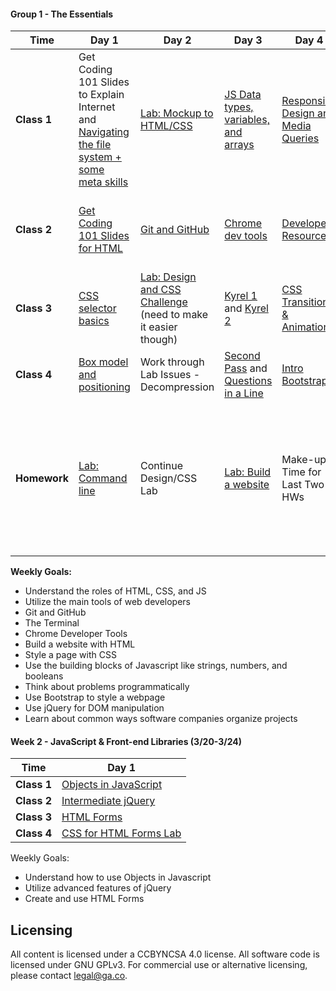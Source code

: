 #### Group 1 - The Essentials

 Time | Day 1 |                     Day 2                                       | Day 3                                                         | Day 4                                                | Day  5                                    |
----- | -------- | --------------------------------                         | ------------------------------------                  | ------------------------------------     | ---------------------------------------   |
 **Class 1** | Get Coding 101 Slides to Explain Internet and [Navigating the file system + some meta skills][1-1A] | [Lab: Mockup to HTML/CSS][1-2A] | [JS Data types, variables, and arrays][1-3A] | [Responsive Design and Media Queries][1-4A] | [Intro to jQuery][1-5A]
 **Class 2** | [Get Coding 101 Slides for HTML][1-1B] | [Git and GitHub][1-2B] | [Chrome dev tools][1-3B] | [Developer Resources][1-4B] | [Questions in a Line][1-5B] and [Second Pass (I think this was just a Q&A sesh)][1-5C]
 **Class 3** | [CSS selector basics][1-1C] | [Lab: Design and CSS Challenge][1-2C] (need to make it easier though) | [Kyrel 1][1-3C] and [Kyrel 2][1-3D] | [CSS Transitions & Animations][1-4C] | [Agile development and user stories][1-5D]
 **Class 4** | [Box model and positioning][1-1D] | Work through Lab Issues - Decompression | [Second Pass](https://github.com/den-wdi-2/week1_secondPass) and [Questions in a Line][1-3E] | [Intro Bootstrap][1-4D] | [Agile Development Lab (Zeb)][1-5E]
**Homework** | [Lab: Command line][1-1E] | Continue Design/CSS Lab | [Lab: Build a website][1-3F] | Make-up Time for Last Two HWs | [Week 1 Assessment: Pixel Perfect Website (Zeb)][1-5F] **Assuming this is what Project 4 is, you can morph this for your needs**

[1-1A]: https://github.com/den-wdi-2/terminal-basics-navigating-the-filesystem/ "Navigating the file system"
[1-1B]: # "HTML Lesson"
[1-1C]: https://github.com/den-wdi-2/css-selector-basics "CSS Selector Basics"
[1-1D]: https://github.com/den-wdi-2/css-box-model-and-positioning "Box Model and Positioning"
[1-1E]: https://github.com/den-wdi-2/command-line-lab/ "Lab: Command Line"

[1-2A]: https://github.com/den-wdi-2/mockup-to-site-lab "Mockup to HTML/CSS Lab"
[1-2B]: https://github.com/den-wdi-2/git-and-github "Git and GitHub"
[1-2C]: https://github.com/den-wdi-2/design-and-css-challenge-lab "Design and CSS Challenge Lab"

[1-3A]: https://github.com/den-wdi-2/js-data-types "Data types, Variables and Arrays"
[1-3B]: https://github.com/den-wdi-2/chrome-dev-tools "Chrome Dev Tools"
[1-3C]: https://github.com/den-wdi-2/kyrel "Kyrel 1"
[1-3D]: https://github.com/den-wdi-2/kyrel/blob/master/challenges/day2.md "Kyrel 2"
[1-3E]: https://github.com/den-wdi-2/questions-in-a-hat/blob/master/week-01.md "questions in a hat"
[1-3F]: https://github.com/den-wdi-2/build-a-website "Lab: Build a website"

[1-4A]: https://github.com/den-wdi-2/css-responsive-design-and-flexbox "Grid System & Media Queries"
[1-4B]: https://github.com/den-wdi-2/developer-resources "Dev Resources"
[1-4C]: https://github.com/den-wdi-2/css-animations "CSS Transitions & Animations"
[1-4D]: https://github.com/den-wdi-2/bootstrap "Intro to Bootstrap"

[1-5A]: https://github.com/den-wdi-2/intro-jquery "Intro to jQuery"
[1-5B]: # "Second Pass"
[1-5C]: https://github.com/den-wdi-2/questions-in-a-hat/blob/master/week-02.md "Questions in a Hat"
[1-5D]: https://github.com/den-wdi-2/software-development-best-practices "Agile development and user stories"
[1-5E]: https://github.com/den-wdi-2/agile-lab "Agile Lab"
[1-5F]: https://github.com/den-wdi-2/week-1-assessment "Pixel Perfect Recreation"

**Weekly Goals:**
 * Understand the roles of HTML, CSS, and JS
 * Utilize the main tools of web developers
  * Git and GitHub
  * The Terminal
  * Chrome Developer Tools
 * Build a website with HTML
 * Style a page with CSS
 * Use the building blocks of Javascript like strings, numbers, and booleans
 * Think about problems programmatically
 * Use Bootstrap to style a webpage
 * Use jQuery for DOM manipulation
 * Learn about common ways software companies organize projects

#### Week 2 - JavaScript & Front-end Libraries (3/20-3/24)

Time |Day 1                                      | 
----- |--------------------------------           | 
 **Class 1** | [Objects in JavaScript][2-1A] | 
 **Class 2** | [Intermediate jQuery][2-1B] | 
 **Class 3** | [HTML Forms][2-1C] | 
**Class 4** | [CSS for HTML Forms Lab][2-1D] | 

Weekly Goals:
* Understand how to use Objects in Javascript
* Utilize advanced features of jQuery
* Create and use HTML Forms

[2-1A]: https://github.com/den-wdi-2/js-objects "JavaScript Objects"
[2-1B]: https://github.com/den-wdi-2/intermediate-jquery "Intermediate jQuery"
[2-1C]: https://github.com/den-wdi-2/html-forms "HTML Forms"
[2-1D]: https://github.com/den-wdi-2/css-html-forms-lab "CSS for HTML Forms Lab"

## Licensing
All content is licensed under a CC­BY­NC­SA 4.0 license.
All software code is licensed under GNU GPLv3. For commercial use or alternative licensing, please contact legal@ga.co.
